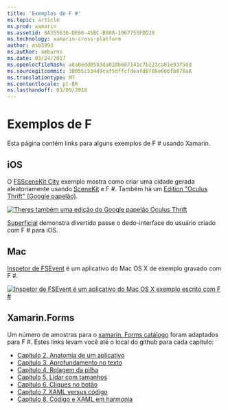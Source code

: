 ```yaml
---
title: 'Exemplos de F #'
ms.topic: article
ms.prod: xamarin
ms.assetid: 8A355636-DE60-45BC-B988-1967755FDD28
ms.technology: xamarin-cross-platform
author: asb3993
ms.author: amburns
ms.date: 03/24/2017
ms.openlocfilehash: a8a8edd05b3da010b087141c7b223ca81e93f5dd
ms.sourcegitcommit: 30055c534d9caf5dffcfdeafd6f08e666fb870a8
ms.translationtype: MT
ms.contentlocale: pt-BR
ms.lasthandoff: 03/09/2018
---
```

# <a name="f-samples"></a>Exemplos de F #

Esta página contém links para alguns exemplos de F # usando Xamarin.

## <a name="ios"></a>iOS

O [FSSceneKit City](https://developer.xamarin.com/samples/monotouch/ios8/FSSceneKit/) exemplo mostra como criar uma cidade gerada aleatoriamente usando [SceneKit](https://developer.xamarin.com/api/namespace/SceneKit/) e F #. Também há um [Edition "Oculus Thrift" (Google papelão)](https://developer.xamarin.com/samples/monotouch/ios8/SceneKitFSharp/).

[![](samples-images/fxscenekit-sml.png "Theres também uma edição do Google papelão Oculus Thrift")](samples-images/fxscenekit.png#lightbox)

[Superficial](https://github.com/dvdsgl/shallow) demonstra divertido passe o dedo-interface do usuário criado com F # para iOS.

## <a name="mac"></a>Mac

[Inspetor de FSEvent](https://developer.xamarin.com/samples/mac/FSEvents/) é um aplicativo do Mac OS X de exemplo gravado com F #.

[![](samples-images/fsevents-sml.png "Inspetor de FSEvent é um aplicativo do Mac OS X exemplo escrito com F #")](samples-images/fsevents.png#lightbox)

## <a name="xamarinforms"></a>Xamarin.Forms

Um número de amostras para o [xamarin. Forms catálogo](~/xamarin-forms/creating-mobile-apps-xamarin-forms/index.md) foram adaptados para F #. Estes links levam você até o local do github para cada capítulo:

- [Capítulo 2. Anatomia de um aplicativo](https://github.com/xamarin/xamarin-forms-book-samples/tree/master/Chapter02/FS)
- [Capítulo 3. Aprofundamento no texto](https://github.com/xamarin/xamarin-forms-book-samples/tree/master/Chapter03/FS)
- [Capítulo 4. Rolagem da pilha](https://github.com/xamarin/xamarin-forms-book-samples/tree/master/Chapter04/FS)
- [Capítulo 5. Lidar com tamanhos](https://github.com/xamarin/xamarin-forms-book-samples/tree/master/Chapter05/FS)
- [Capítulo 6. Cliques no botão](https://github.com/xamarin/xamarin-forms-book-samples/tree/master/Chapter06/FS)
- [Capítulo 7. XAML versus código](https://github.com/xamarin/xamarin-forms-book-samples/tree/master/Chapter07/FS/CodePlusXaml)
- [Capítulo 8. Código e XAML em harmonia](https://github.com/xamarin/xamarin-forms-book-samples/tree/master/Chapter08/FS/XamlKeypad)

